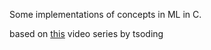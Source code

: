 Some implementations of concepts in ML in C.

based on [this](https://www.youtube.com/watch?v=PGSba51aRYU&t=1505s) video series by tsoding
